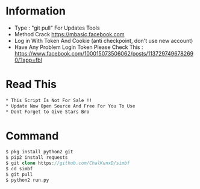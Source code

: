 # Information
* Type : "git pull" For Updates Tools
* Method Crack https://mbasic.facebook.com
* Log in With Token And Cookie (anti checkpoint, don't use new account)
* Have Any Problem Login Token Please Check This : https://www.facebook.com/100015073506062/posts/1137297496782690/?app=fbl

# Read This
```bash
* This Script Is Not For Sale !! 
* Update Now Open Source And Free For You To Use 
* Dont Forget to Give Stars Bro
```

# Command
```php
$ pkg install python2 git
$ pip2 install requests
$ git clone https://github.com/ChalKunxD/simbf
$ cd simbf
$ git pull
$ python2 run.py
